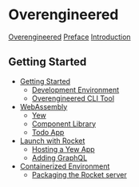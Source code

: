 # Overengineered

[Overengineered](./README.md)
[Preface](./preface.md)
[Introduction](./introduction.md)

## Getting Started

- [Getting Started](./1.0.getting-started.md)
  - [Development Environment](./1.1.development-env.md)
  - [Overengineered CLI Tool](./1.2.oecli.md)
- [WebAssembly](2.0.web-assembly.md)
  - [Yew](2.1.yew.md)
  - [Component Library](2.2.component-library.md)
  - [Todo App](2.3.todo-app.md)
- [Launch with Rocket](3.0.launching-with-rocket.md)
  - [Hosting a Yew App](3.1.hosting-a-yew-app.md)
  - [Adding GraphQL]()
- [Containerized Environment]()
  - [Packaging the Rocket server]()

